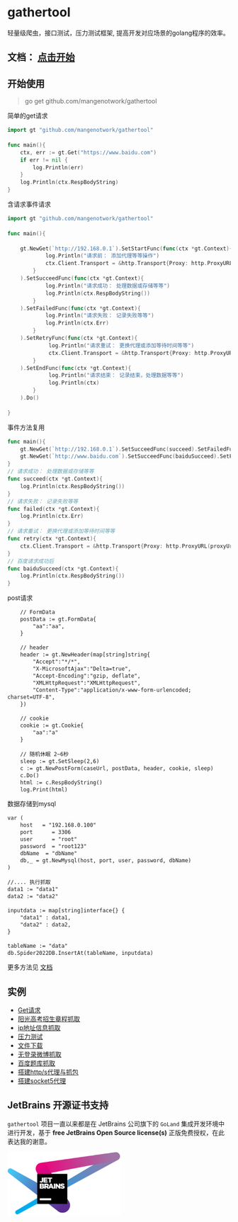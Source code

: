 # gathertool
轻量级爬虫，接口测试，压力测试框架, 提高开发对应场景的golang程序的效率。

## 文档： [点击开始](http://mange.work/doc?id=1)

## 开始使用
> go get github.com/mangenotwork/gathertool


简单的get请求
```go
import gt "github.com/mangenotwork/gathertool"

func main(){
    ctx, err := gt.Get("https://www.baidu.com")
    if err != nil {
        log.Println(err)
    }
    log.Println(ctx.RespBodyString)
}
```

含请求事件请求
```go
import gt "github.com/mangenotwork/gathertool"

func main(){

    gt.NewGet(`http://192.168.0.1`).SetStartFunc(func(ctx *gt.Context){
            log.Println("请求前： 添加代理等等操作")
            ctx.Client.Transport = &http.Transport{Proxy: http.ProxyURL(proxyUrl)}
        }
    ).SetSucceedFunc(func(ctx *gt.Context){
            log.Println("请求成功： 处理数据或存储等等")
            log.Println(ctx.RespBodyString())
        }
    ).SetFailedFunc(func(ctx *gt.Context){
            log.Println("请求失败： 记录失败等等")
            log.Println(ctx.Err)
        }
    ).SetRetryFunc(func(ctx *gt.Context){
             log.Println("请求重试： 更换代理或添加等待时间等等")
             ctx.Client.Transport = &http.Transport{Proxy: http.ProxyURL(proxyUrl)}
        }
    ).SetEndFunc(func(ctx *gt.Context){
             log.Println("请求结束： 记录结束，处理数据等等")
             log.Println(ctx)
        }
    ).Do()
    
}
```

事件方法复用
```go
func main(){
    gt.NewGet(`http://192.168.0.1`).SetSucceedFunc(succeed).SetFailedFunc(failed).SetRetryFunc(retry).Do()
    gt.NewGet(`http://www.baidu.com`).SetSucceedFunc(baiduSucceed).SetFailedFunc(failed).SetRetryFunc(retry).Do()
}
// 请求成功： 处理数据或存储等等
func succeed(ctx *gt.Context){
    log.Println(ctx.RespBodyString())
}
// 请求失败： 记录失败等等
func failed(ctx *gt.Context){
    log.Println(ctx.Err)
}
// 请求重试： 更换代理或添加等待时间等等
func retry(ctx *gt.Context){
    ctx.Client.Transport = &http.Transport{Proxy: http.ProxyURL(proxyUrl)}
}
// 百度请求成功后
func baiduSucceed(ctx *gt.Context){
    log.Println(ctx.RespBodyString())
}
```

post请求
```
    // FormData
    postData := gt.FormData{
        "aa":"aa",	
    }
    
    // header
    header := gt.NewHeader(map[string]string{
        "Accept":"*/*",
        "X-MicrosoftAjax":"Delta=true",
        "Accept-Encoding":"gzip, deflate",
        "XMLHttpRequest":"XMLHttpRequest",
        "Content-Type":"application/x-www-form-urlencoded; charset=UTF-8",
    })
    
    // cookie
    cookie := gt.Cookie{
        "aa":"a"
    }
    
    // 随机休眠 2~6秒
    sleep := gt.SetSleep(2,6)
    c := gt.NewPostForm(caseUrl, postData, header, cookie, sleep)
    c.Do()
    html := c.RespBodyString()
    log.Print(html)

```

数据存储到mysql
```
var (
    host   = "192.168.0.100"
    port      = 3306
    user      = "root"
    password  = "root123"
    dbName  = "dbName"
    db,_ = gt.NewMysql(host, port, user, password, dbName)
)

//.... 执行抓取
data1 := "data1"
data2 := "data2"

inputdata := map[string]interface{} {
    "data1" : data1,
    "data2" : data2,
}

tableName := "data"
db.Spider2022DB.InsertAt(tableName, inputdata)
```

更多方法见 [文档](https://github.com/mangenotwork/gathertool/tree/main/_doc/doc_1.md)

## 实例
-  [Get请求](https://github.com/mangenotwork/gathertool/tree/main/_examples/get)
-  [阳光高考招生章程抓取](https://github.com/mangenotwork/gathertool/tree/main/_examples/get_yggk)
-  [ip地址信息抓取](https://github.com/mangenotwork/gathertool/tree/main/_examples/ip_bczs_cn)
-  [压力测试](https://github.com/mangenotwork/gathertool/tree/main/_examples/stress_testing)
-  [文件下载](https://github.com/mangenotwork/gathertool/tree/main/_examples/upload_file)
-  [无登录微博抓取](https://github.com/mangenotwork/gathertool/tree/main/_examples/weibo)
-  [百度题库抓取](https://github.com/mangenotwork/gathertool/tree/main/_examples/baidu_tk)
-  [搭建http/s代理与抓包](https://github.com/mangenotwork/gathertool/tree/main/_examples/intercept)
-  [搭建socket5代理](https://github.com/mangenotwork/gathertool/tree/main/_examples/socket5)


## JetBrains 开源证书支持

`gathertool` 项目一直以来都是在 JetBrains 公司旗下的 `GoLand` 集成开发环境中进行开发，基于 **free JetBrains Open Source license(s)** 正版免费授权，在此表达我的谢意。

<a href="https://www.jetbrains.com/?from=gathertool" target="_blank"><img src="https://raw.githubusercontent.com/moonD4rk/staticfiles/master/picture/jetbrains-variant-4.png" width="256" align="middle"/></a>


